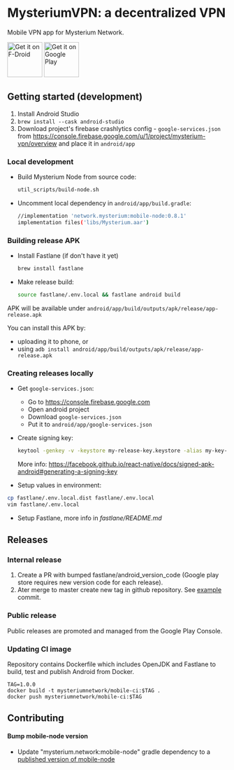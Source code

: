 # MysteriumVPN: a decentralized VPN

Mobile VPN app for Mysterium Network.

[<img src="https://fdroid.gitlab.io/artwork/badge/get-it-on.png"
     alt="Get it on F-Droid"
     height="80">](https://f-droid.org/packages/network.mysterium.vpn/)
[<img src="https://play.google.com/intl/en_us/badges/images/generic/en-play-badge.png"
     alt="Get it on Google Play"
     height="80">](https://play.google.com/store/apps/details?id=network.mysterium.vpn)

## Getting started (development)

1. Install Android Studio
2. `brew install --cask android-studio`
3. Download project's firebase crashlytics config - `google-services.json` from https://console.firebase.google.com/u/1/project/mysterium-vpn/overview and place it in `android/app`

### Local development

- Build Mysterium Node from source code:
    ```bash
    util_scripts/build-node.sh
    ```

- Uncomment local dependency in `android/app/build.gradle`:
    ```bash
    //implementation 'network.mysterium:mobile-node:0.8.1'
    implementation files('libs/Mysterium.aar')
    ```


### Building release APK

- Install Fastlane (if don't have it yet)
    ```bash
    brew install fastlane
    ```
    
- Make release build:
    ```bash
    source fastlane/.env.local && fastlane android build
    ```
    
APK will be available under `android/app/build/outputs/apk/release/app-release.apk`

You can install this APK by:
- uploading it to phone, or
- using `adb install android/app/build/outputs/apk/release/app-release.apk`

### Creating releases locally

- Get `google-services.json`:
    - Go to https://console.firebase.google.com
    - Open android project
    - Download `google-services.json`
    - Put it to `android/app/google-services.json`

- Create signing key:
    ```bash
    keytool -genkey -v -keystore my-release-key.keystore -alias my-key-alias -keyalg RSA -keysize 2048 -validity 10000
    ```
    More info: https://facebook.github.io/react-native/docs/signed-apk-android#generating-a-signing-key

- Setup values in environment:
```bash
cp fastlane/.env.local.dist fastlane/.env.local
vim fastlane/.env.local
```

- Setup Fastlane, more info in *fastlane/README.md*

## Releases

### Internal release

1. Create a PR with bumped fastlane/android_version_code (Google play store requires new version code for each release).
2. Ater merge to master create new tag in github repository.
See [example](https://github.com/mysteriumnetwork/mysterium-vpn-mobile/commit/6111eb183e6aa9c5b2d12ed7bdc55eb598166c5a) commit.

### Public release

Public releases are promoted and managed from the Google Play Console.

### Updating CI image

Repository contains Dockerfile which includes OpenJDK and Fastlane to build, test and publish Android from Docker.

```
TAG=1.0.0
docker build -t mysteriumnetwork/mobile-ci:$TAG .
docker push mysteriumnetwork/mobile-ci:$TAG
```

## Contributing

#### Bump mobile-node version

- Update "mysterium.network:mobile-node" gradle dependency to a [published version of mobile-node](https://maven.mysterium.network/releases/network/mysterium/mobile-node)
